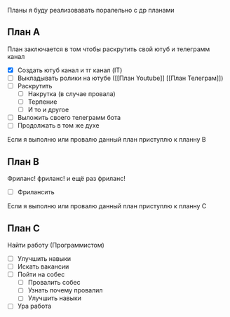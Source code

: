 Планы я буду реализовавать поралельно с др планами

## План A
План заключается в том чтобы раскрутить свой ютуб и телеграмм канал 

- [x] Создать ютуб канал и тг канал (IT) 
- [ ] Выкладывать ролики на ютубе ([[План Youtube]] [[План Телеграм]])
- [ ] Раскрутить
	- [ ] Накрутка (в случае провала)
	- [ ] Терпение
	- [ ] И то и другое
- [ ] Выложить своего телеграмм бота
- [ ] Продолжать в том же духе

Если я выполню или провалю данный план приступлю к планну B

## План B
Фриланс! фриланс! и ещё раз фриланс!

- [ ] Фрилансить

Если я выполню или провалю данный план приступлю к планну C 

## План C
Найти работу (Программистом)

- [ ] Улучшить навыки
- [ ] Искать вакансии
- [ ] Пойти на собес
	- [ ] Провалить собес
	- [ ] Узнать почему провалил
	- [ ] Улучшить навыки
- [ ] Ура работа